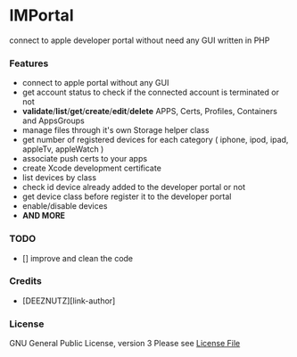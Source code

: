 # IMPortal
connect to apple developer portal without need any GUI written in PHP


### Features 

* connect to apple portal without any GUI
* get account status to check if the connected account is terminated or not
* **validate**/**list**/**get**/**create**/**edit**/**delete** APPS, Certs, Profiles, Containers and AppsGroups
* manage files through it's own Storage helper class
* get number of registered devices for each category ( iphone, ipod, ipad, appleTv, appleWatch )
* associate push certs to your apps
* create Xcode development certificate
* list devices by class
* check id device already added to the developer portal or not
* get device class before register it to the developer portal
* enable/disable devices
* **AND MORE**

### TODO

* [] improve and clean the code

### Credits

- [DEEZNUTZ][link-author]

### License

GNU General Public License, version 3 Please see [License File](LICENSE)

